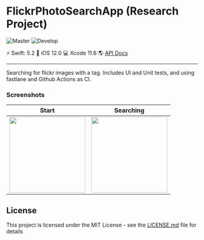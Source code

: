 # FlickrPhotoSearchApp (Research Project)

![Master](https://github.com/MSWagner/flickr-photo-search-app/workflows/Master/badge.svg?branch=master) ![Develop](https://github.com/MSWagner/flickr-photo-search-app/workflows/Develop/badge.svg?branch=develop)

⚡️ Swift: 5.2 📱 iOS 12.0 💻 Xcode 11.6 🌎 [API Docs](https://www.flickr.com/services/api/)

---

Searching for flickr images with a tag. Includes UI and Unit tests, and using fastlane and Github Actions as CI.

### Screenshots

| Start                                                                                                               | Searching                                                                                                           |
| ------------------------------------------------------------------------------------------------------------------- | ------------------------------------------------------------------------------------------------------------------- |
| <img src="https://github.com/MSWagner/flickr-photo-search-app/blob/master/Documentation/Halloween.jpg" width="200"> | <img src="https://github.com/MSWagner/flickr-photo-search-app/blob/master/Documentation/Searching.jpg" width="200"> |

## License

This project is licensed under the MIT License - see the [LICENSE.md](LICENSE.md) file for details
